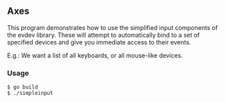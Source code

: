 ## Axes

This program demonstrates how to use the simplified
input components of the evdev library. These will attempt
to automatically bind to a set of specified devices and
give you immediate access to their events.

E.g.: We want a list of all keyboards, or all mouse-like
devices.


### Usage

	$ go build
	$ ./simpleinput


